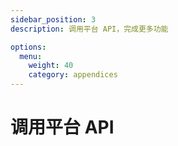 ```yaml
---
sidebar_position: 3
description: 调用平台 API，完成更多功能

options:
  menu:
    weight: 40
    category: appendices
---
```


# 调用平台 API
